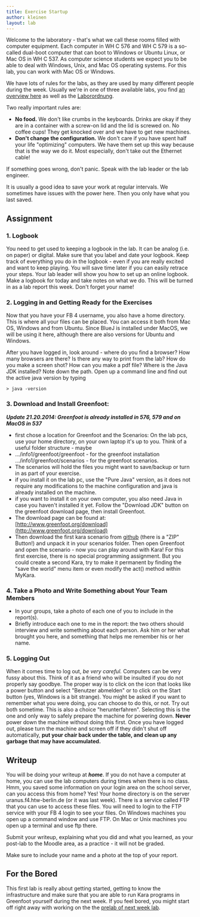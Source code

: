```yaml
---
title: Exercise Startup
author: kleinen
layout: lab
---
```



Welcome to the laboratory - that's what we call these rooms filled with computer equipment. Each computer in WH C 576 and WH C 579 is a so-called dual-boot computer that can boot to Windows or Ubuntu Linux, or Mac OS in WH C 537. As computer science students we expect you to be able to deal with Windows, Unix, and Mac OS operating systems. For this lab, you can work with Mac OS or Windows.

We have lots of rules for the labs, as they are used by many different people during the week. Usually we're in one of three available labs, you find [an overview here](http://imi-bachelor.htw-berlin.de/studium/labore/) as well as the [Laborordnung](http://imi-bachelor.htw-berlin.de/studium/labore/laborordnung/).

Two really important rules are:

- **No food.** We don't like crumbs in the keyboards. Drinks are okay if they are in a container with a screw-on lid and the lid is screwed on. No coffee cups! They get knocked over and we have to get new machines.
- **Don't change the configuration.** We don't care if you have spent half your life "optimizing" computers. We have them set up this way because that is the way we do it. Most especially, don't take out the Ethernet cable!

If something goes wrong, don't panic. Speak with the lab leader or the lab engineer.

It is usually a good idea to save your work at regular intervals. We sometimes have issues with the power here. Then you only have what you last saved.

## Assignment

### 1. Logbook

You need to get used to keeping a logbook in the lab. It can be analog (i.e. on paper) or digital. Make sure that you label and date your logbook. Keep track of everything you do in the logbook - even if you are really excited and want to keep playing. You will save time later if you can easily retrace your steps. Your lab leader will show you how to set up an online logbook. Make a logbook for today and take notes on what we do. This will be turned in as a lab report this week. Don't forget your name!

### 2. Logging in and Getting Ready for the Exercises

Now that you have your FB 4 username, you also have a home directory. This is where all your files can be placed. You can access it both from Mac OS, Windows and from Ubuntu. Since BlueJ is installed under MacOS, we will be using it here, although there are also versions for Ubuntu and Windows.

After you have logged in, look around - where do you find a browser? How many browsers are there? Is there any way to print from the lab? How do you make a screen shot? How can you make a pdf file? Where is the Java JDK installed? Note down the path. Open up a command line and find out the active java version by typing

    > java -version

### 3. Download and Install Greenfoot:

***Update 21.20.2014: Greenfoot is already installed in 576, 579 and on MacOS in 537***

 *  first chose a location for Greenfoot and the Scenarios: On the lab pcs, use your home directory, on your own laptop it's up to you. Think of a useful folder structure - maybe
 *  .../info1/greenfoot/greenfoot - for the greenfoot installation .../info1/greenfoot/scenarios - for the greenfoot scenarios.
 *  The scenarios will hold the files you might want to save/backup or turn in as part of your exercise.
 *  if you install it on the lab pc, use the "Pure Java" version, as it does not require any modifications to the machine configuration and java is already installed on the machine.
 *  if you want to install it on your own computer, you also need Java in case you haven't installed it yet. Follow the "Download JDK" button on the greenfoot download page, then install Greenfoot.
 *  The download page can be found at: [http://www.greenfoot.org/download](http://www.greenfoot.org/download)
 *  Then download the first kara scenario from [github][1] (there is a "ZIP" Button!) and unpack it in your scenarios folder. Then open Greenfoot and open the scenario - now you can play around with Kara! For this first exercise, there is no special programming assignment. But you could create a second Kara, try to make it permanent by finding the "save the world" menu item or even modify the act() method within MyKara.

### 4. Take a Photo and Write Something about Your Team Members

* In your groups, take a photo of each one of you to include in the report(s).
* Briefly introduce each one to me in the report: the two others should interview and write something about each person. Ask him or her what brought you here, and something that helps me remember his or her name.


### 5. Logging Out

When it comes time to log out, _be very careful._ Computers can be very fussy about this.
Think of it as a friend who will be insulted if you do not properly say goodbye.
The proper way is to click on the icon that looks like a power button and select "Benutzer
abmelden" or to click on the Start button (yes, Windows is a bit strange). You might be asked if you want to remember what you were doing, you can choose to do this, or not. Try out both sometime. This is also a choice "herunterfahren". Selecting this is the one and only way to safely prepare the machine for powering down.
**Never** power down the machine without doing this first. Once you have logged out, please turn the machine and screen off if they didn't shut off automatically, **put your chair back under the table, and clean up any garbage that may have accumulated.**


## Writeup

You will be doing your writeup at ***home***. If you do not have a computer at home, you can use the lab computers during times when there is no class. Hmm, you saved some information on your login area on the school server, can you access this from home? Yes! Your home directory is on the server uranus.f4.htw-berlin.de (or it was last week). There is a service called FTP that you can use to access these files. You will need to login to the FTP service with your FB 4 login to see your files. On Windows machines you open up a command window and use FTP. On Mac or Unix machines you open up a terminal and use ftp there.

Submit your writeup, explaining what you did and what you learned, as your post-lab to the Moodle area, as a practice - it will not be graded.

Make sure to include your name and a photo at the top of your report.

## For the Bored

This first lab is really about getting started, getting to know the infrastructure and make sure that you are able to run Kara programs in Greenfoot yourself during the next week. If you feel bored, you might start off right away with working on the the [prelab of next week lab](exercise-01-a.html).

[1]: https://github.com/htw-imi-info1/kara-scenario1
